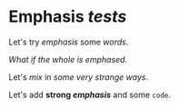 # Emphasis *tests*

Let's try *emphasis* some _words_.

*What if the whole is emphased.*

Let's _*mix*_ in *some _very_ strange ways*.

Let's add **strong _emphasis_** and some `code`.
